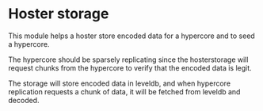 # Hoster storage

This module helps a hoster store encoded data for a hypercore and to seed a hypercore.

The hypercore should be sparsely replicating since the hosterstorage will request chunks from the hypercore to verify that the encoded data is legit.

The storage will store encoded data in leveldb, and when hypercore replication requests a chunk of data, it will be fetched from leveldb and decoded.
